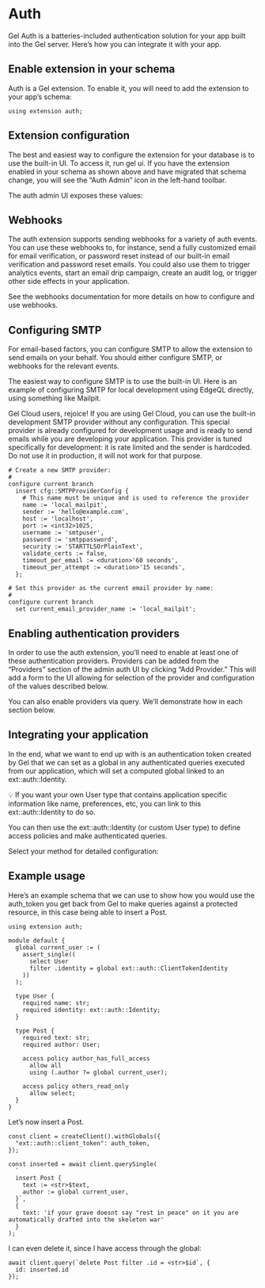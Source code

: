 # Auth

Gel Auth is a batteries-included authentication solution for your app built into the Gel server. Here’s how you can integrate it with your app.

## Enable extension in your schema

Auth is a Gel extension. To enable it, you will need to add the extension to your app’s schema:

```sdl
using extension auth;
```

## Extension configuration

The best and easiest way to configure the extension for your database is to use the built-in UI. To access it, run  gel ui. If you have the extension enabled in your schema as shown above and have migrated that schema change, you will see the “Auth Admin” icon in the left-hand toolbar.

The auth admin UI exposes these values:

## Webhooks

The auth extension supports sending webhooks for a variety of auth events. You can use these webhooks to, for instance, send a fully customized email for email verification, or password reset instead of our built-in email verification and password reset emails. You could also use them to trigger analytics events, start an email drip campaign, create an audit log, or trigger other side effects in your application.

See the webhooks documentation for more details on how to configure and use webhooks.

## Configuring SMTP

For email-based factors, you can configure SMTP to allow the extension to send emails on your behalf. You should either configure SMTP, or webhooks for the relevant events.

The easiest way to configure SMTP is to use the built-in UI. Here is an example of configuring SMTP for local development using EdgeQL directly, using something like Mailpit.

Gel Cloud users, rejoice! If you are using Gel Cloud, you can use the built-in development SMTP provider without any configuration. This special provider is already configured for development usage and is ready to send emails while you are developing your application. This provider is tuned specifically for development: it is  rate limited and the sender is hardcoded. Do not use it in production, it will not work for that purpose.

```edgeql
# Create a new SMTP provider:
#
configure current branch
  insert cfg::SMTPProviderConfig {
    # This name must be unique and is used to reference the provider
    name := 'local_mailpit',
    sender := 'hello@example.com',
    host := 'localhost',
    port := <int32>1025,
    username := 'smtpuser',
    password := 'smtppassword',
    security := 'STARTTLSOrPlainText',
    validate_certs := false,
    timeout_per_email := <duration>'60 seconds',
    timeout_per_attempt := <duration>'15 seconds',
  };

# Set this provider as the current email provider by name:
#
configure current branch
  set current_email_provider_name := 'local_mailpit';
```

## Enabling authentication providers

In order to use the auth extension, you’ll need to enable at least one of these authentication providers. Providers can be added from the “Providers” section of the admin auth UI by clicking “Add Provider.” This will add a form to the UI allowing for selection of the provider and configuration of the values described below.

You can also enable providers via query. We’ll demonstrate how in each section below.

## Integrating your application

In the end, what we want to end up with is an authentication token created by Gel that we can set as a global in any authenticated queries executed from our application, which will set a computed global linked to an ext::auth::Identity.

💡 If you want your own User type that contains application specific information like name, preferences, etc, you can link to this ext::auth::Identity to do so.

You can then use the ext::auth::Identity (or custom User type) to define access policies and make authenticated queries.

Select your method for detailed configuration:

## Example usage

Here’s an example schema that we can use to show how you would use the auth_token you get back from Gel to make queries against a protected resource, in this case being able to insert a Post.

```sdl
using extension auth;

module default {
  global current_user := (
    assert_single((
      select User
      filter .identity = global ext::auth::ClientTokenIdentity
    ))
  );

  type User {
    required name: str;
    required identity: ext::auth::Identity;
  }

  type Post {
    required text: str;
    required author: User;

    access policy author_has_full_access
      allow all
      using (.author ?= global current_user);

    access policy others_read_only
      allow select;
  }
}
```

Let’s now insert a Post.

```tsx
const client = createClient().withGlobals({
  "ext::auth::client_token": auth_token,
});

const inserted = await client.querySingle(
  `
  insert Post {
    text := <str>$text,
    author := global current_user,
  }`,
  {
    text: 'if your grave doesnt say "rest in peace" on it you are automatically drafted into the skeleton war'
  }
);
```

I can even delete it, since I have access through the global:

```tsx
await client.query(`delete Post filter .id = <str>$id`, {
  id: inserted.id
});
```

